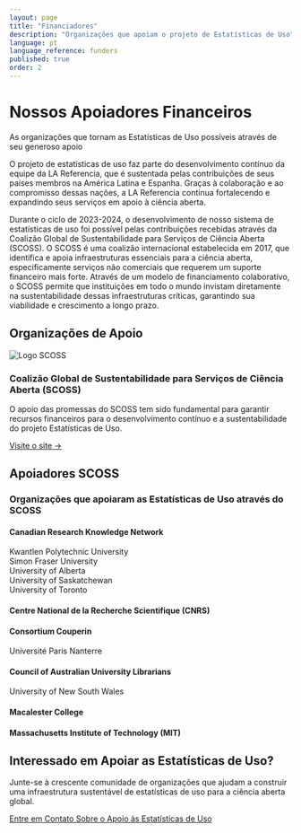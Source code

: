```yaml
---
layout: page
title: "Financiadores"
description: "Organizações que apoiam o projeto de Estatísticas de Uso"
language: pt
language_reference: funders
published: true
order: 2
---
```


<div class="funders-header">
  <h1>Nossos Apoiadores Financeiros</h1>
  <p class="lead-text">As organizações que tornam as Estatísticas de Uso possíveis através de seu generoso apoio</p>
</div>

O projeto de estatísticas de uso faz parte do desenvolvimento contínuo da equipe da LA Referencia, que é sustentada pelas contribuições de seus países membros na América Latina e Espanha. Graças à colaboração e ao compromisso dessas nações, a LA Referencia continua fortalecendo e expandindo seus serviços em apoio à ciência aberta.

Durante o ciclo de 2023-2024, o desenvolvimento de nosso sistema de estatísticas de uso foi possível pelas contribuições recebidas através da Coalizão Global de Sustentabilidade para Serviços de Ciência Aberta (SCOSS). O SCOSS é uma coalizão internacional estabelecida em 2017, que identifica e apoia infraestruturas essenciais para a ciência aberta, especificamente serviços não comerciais que requerem um suporte financeiro mais forte. Através de um modelo de financiamento colaborativo, o SCOSS permite que instituições em todo o mundo invistam diretamente na sustentabilidade dessas infraestruturas críticas, garantindo sua viabilidade e crescimento a longo prazo.

## Organizações de Apoio

<div class="funder-card">
  <div class="logo-container">
    <img src="{{ site.baseurl }}/assets/img/scoss-logo.png" alt="Logo SCOSS" class="funder-logo">
  </div>
  <div class="funder-info">
    <h3>Coalizão Global de Sustentabilidade para Serviços de Ciência Aberta (SCOSS)</h3>
    <p>O apoio das promessas do SCOSS tem sido fundamental para garantir recursos financeiros para o desenvolvimento contínuo e a sustentabilidade do projeto Estatísticas de Uso.</p>
    <a href="https://scoss.org/" class="funder-link" target="_blank">Visite o site →</a>
  </div>
</div>

## Apoiadores SCOSS

<div class="pledgers-section">
  <h3>Organizações que apoiaram as Estatísticas de Uso através do SCOSS</h3>
  
  <div class="pledgers-group">
    <h4 class="consortium-title">Canadian Research Knowledge Network</h4>
    <div class="pledgers-list">
      <div class="pledger-item">Kwantlen Polytechnic University</div>
      <div class="pledger-item">Simon Fraser University</div>
      <div class="pledger-item">University of Alberta</div>
      <div class="pledger-item">University of Saskatchewan</div>
      <div class="pledger-item">University of Toronto</div>
    </div>
  </div>
  
  <div class="pledgers-group">
    <h4 class="consortium-title">Centre National de la Recherche Scientifique (CNRS)</h4>
  </div>
  
  <div class="pledgers-group">
    <h4 class="consortium-title">Consortium Couperin</h4>
    <div class="pledgers-list">
      <div class="pledger-item">Université Paris Nanterre</div>
    </div>
  </div>
  
  <div class="pledgers-group">
    <h4 class="consortium-title">Council of Australian University Librarians</h4>
    <div class="pledgers-list">
      <div class="pledger-item">University of New South Wales</div>
    </div>
  </div>
  
  <div class="pledgers-group">
    <h4 class="consortium-title">Macalester College</h4>
  </div>
  
  <div class="pledgers-group">
    <h4 class="consortium-title">Massachusetts Institute of Technology (MIT)</h4>
  </div>
</div>

<div class="support-cta">
  <h2>Interessado em Apoiar as Estatísticas de Uso?</h2>
  <p>Junte-se à crescente comunidade de organizações que ajudam a construir uma infraestrutura sustentável de estatísticas de uso para a ciência aberta global.</p>
  <a href="{{ site.baseurl }}/pt/contact#supporting-usage-stats-as-a-funder" class="cta-button">Entre em Contato Sobre o Apoio às Estatísticas de Uso</a>
</div>